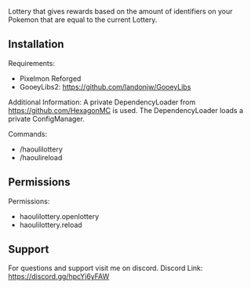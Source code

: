 Lottery that gives rewards based on the amount of identifiers on your Pokemon that are equal to the current Lottery.

## Installation

Requirements:
- Pixelmon Reforged
- GooeyLibs2: https://github.com/landonjw/GooeyLibs

Additional Information:
A private DependencyLoader from https://github.com/HexagonMC is used. The DependencyLoader loads a private ConfigManager.

Commands:
- /haoulilottery
- /haoulireload

## Permissions

Permissions:
- haoulilottery.openlottery
- haoulilottery.reload

## Support

For questions and support visit me on discord.
Discord Link: https://discord.gg/hpcYj6yFAW
